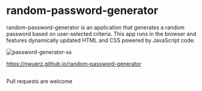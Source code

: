 # random-password-generator

random-password-generator is an application that generates a random password based on user-selected criteria. This app runs in the browser and features dynamically updated HTML and CSS powered by JavaScript code.

![password-generator-ss](https://user-images.githubusercontent.com/57044179/74191963-375e2980-4c1a-11ea-9eb0-0b8778937dca.JPG)

https://nwuerz.github.io/random-password-generator

##
Pull requests are welcome

